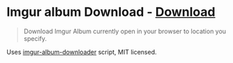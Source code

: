 # Imgur album Download - [Download](https://github.com/nikitavoloboev/small-workflows/blob/master/imgur-album-download/Imgur%20album%20downloader.alfredworkflow?raw=true)
> Download Imgur Album currently open in your browser to location you specify.

Uses [imgur-album-downloader](https://github.com/alexgisby/imgur-album-downloader) script, MIT licensed.